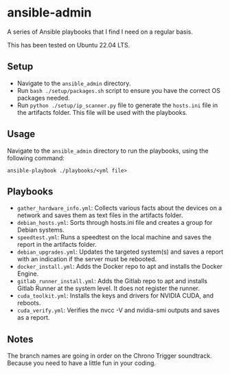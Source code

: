 # ansible-admin
A series of Ansible playbooks that I find I need on a regular basis.

This has been tested on Ubuntu 22.04 LTS.

## Setup
- Navigate to the `ansible_admin` directory.
- Run `bash ./setup/packages.sh` script to ensure you have the correct OS packages needed.
- Run `python ./setup/ip_scanner.py` file to generate the `hosts.ini` file in the artifacts folder. This file will be used with the playbooks.

## Usage
Navigate to the `ansible_admin` directory to run the playbooks, using the following command:
```
ansible-playbook ./playbooks/<yml file>
```

## Playbooks
- `gather_hardware_info.yml`: Collects various facts about the devices on a network and saves them as text files in the artifacts folder.
- `debian_hosts.yml`: Sorts through hosts.ini file and creates a group for Debian systems.
- `speedtest.yml`: Runs a speedtest on the local machine and saves the report in the artifacts folder.
- `debian_upgrades.yml`: Updates the targeted system(s) and saves a report with an indication if the server must be rebooted.
- `docker_install.yml`: Adds the Docker repo to apt and installs the Docker Engine.
- `gitlab_runner_install.yml`: Adds the Gitlab repo to apt and installs Gitlab Runner at the system level. It does not register the runner.
- `cuda_toolkit.yml`: Installs the keys and drivers for NVIDIA CUDA, and reboots.
- `cuda_verify.yml`: Verifies the nvcc -V and nvidia-smi outputs and saves as a report.

## Notes
The branch names are going in order on the Chrono Trigger soundtrack. Because you need to have a little fun in your coding.